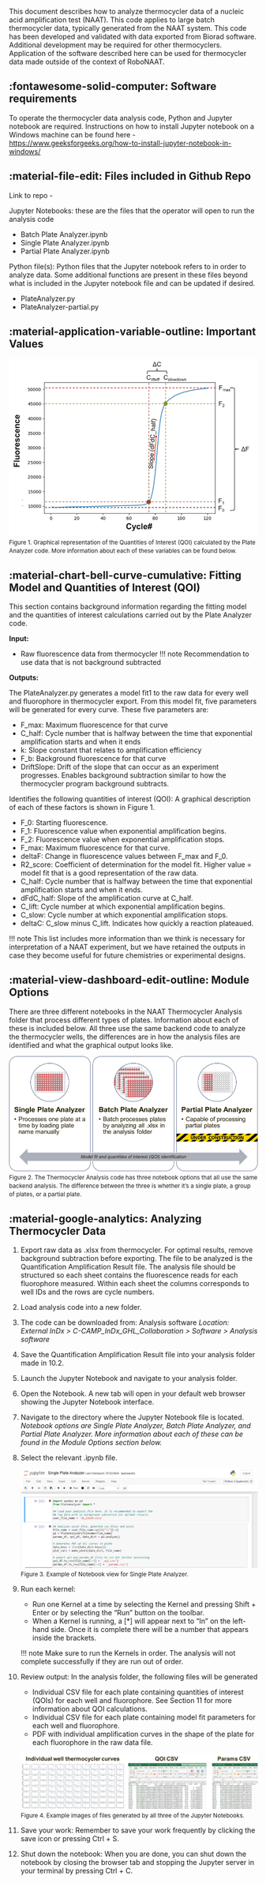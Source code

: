 This document describes how to analyze thermocycler data of a nucleic acid amplification test (NAAT). This code applies to large batch thermocycler data, typically generated from the NAAT system. This code has been developed and validated with data exported from Biorad software. Additional development may be required for other thermocyclers. Application of the software described here can be used for thermocycler data made outside of the context of RoboNAAT. 

## :fontawesome-solid-computer: **Software requirements**

To operate the thermocycler data analysis code, Python and Jupyter notebook are required. Instructions on how to install Jupyter notebook on a Windows machine can be found here - https://www.geeksforgeeks.org/how-to-install-jupyter-notebook-in-windows/

## :material-file-edit: **Files included in Github Repo**

Link to repo - 

Jupyter Notebooks: these are the files that the operator will open to run the analysis code

- Batch Plate Analyzer.ipynb
- Single Plate Analyzer.ipynb
- Partial Plate Analyzer.ipynb

Python file(s): Python files that the Jupyter notebook refers to in order to analyze data. Some additional functions are present in these files beyond what is included in the Jupyter notebook file and can be updated if desired.

- PlateAnalyzer.py
- PlateAnalyzer-partial.py

## :material-application-variable-outline: **Important Values**

![Amplification Curve Example](./images/Amplification%20curve%20example.png) <br>
<small>Figure 1. Graphical representation of the Quantities of Interest (QOI) calculated by the Plate Analyzer code. More information about each of these variables can be found below. </small>

## :material-chart-bell-curve-cumulative: **Fitting Model and Quantities of Interest (QOI)**

This section contains background information regarding the fitting model and the quantities of interest calculations carried out by the Plate Analyzer code. 

**Input:**

- Raw fluorescence data from thermocycler 
    !!! note
        Recommendation to use data that is not background subtracted

**Outputs:**

The PlateAnalyzer.py generates a model fit1 to the raw data for every well and fluorophore in thermocycler export. From this model fit, five parameters will be generated for every curve. These five parameters are:

- F_max: Maximum fluorescence for that curve
- C_half: Cycle number that is halfway between the time that exponential amplification starts and when it ends 
- k: Slope constant that relates to amplification efficiency
- F_b: Background fluorescence for that curve 
- DriftSlope: Drift of the slope that can occur as an experiment progresses. Enables background subtraction similar to how the thermocycler program background subtracts. 

Identifies the following quantities of interest (QOI): A graphical description of each of these factors is shown in Figure 1. 

- F_0: Starting fluorescence.
- F_1: Fluorescence value when exponential amplification begins. 
- F_2: Fluorescence value when exponential amplification stops.
- F_max: Maximum fluorescence for that curve.
- deltaF: Change in fluorescence values between F_max and F_0.
- R2_score: Coefficient of determination for the model fit. Higher value = model fit that is a good representation of the raw data. 
- C_half: Cycle number that is halfway between the time that exponential amplification starts and when it ends.
- dFdC_half: Slope of the amplification curve at C_half.
- C_lift: Cycle number at which exponential amplification begins. 
- C_slow: Cycle number at which exponential amplification stops. 
- deltaC: C_slow minus C_lift. Indicates how quickly a reaction plateaued. 

!!! note
    This list includes more information than we think is necessary for interpretation of a NAAT experiment, but we have retained the outputs in case they become useful for future chemistries or experimental designs. 

## :material-view-dashboard-edit-outline: **Module Options**

There are three different notebooks in the NAAT Thermocycler Analysis folder that process different types of plates. Information about each of these is included below. All three use the same backend code to analyze the thermocycler wells, the differences are in how the analysis files are identified and what the graphical output looks like. 

![Thermocycler Analysis Code Modules](./images/Thermocycler%20Analysis%20Code%20Modules.png) <br>
<small>Figure 2. The Thermocycler Analysis code has three notebook options that all use the same backend analysis. The difference between the three is whether it’s a single plate, a group of plates, or a partial plate. </small>

## :material-google-analytics: **Analyzing Thermocycler Data**

1. Export raw data as .xlsx from thermocycler. 
    For optimal results, remove background subtraction before exporting. The file to be analyzed is the Quantification Amplification Result file. The analysis file should be structured so each sheet contains the fluorescence reads for each fluorophore measured. Within each sheet the columns corresponds to well IDs and the rows are cycle numbers.
2. Load analysis code into a new folder. 
3. The code can be downloaded from: Analysis software
    *Location: External InDx > C-CAMP_InDx_GHL_Collaboration > Software > Analysis software* 
4. Save the Quantification Amplification Result file into your analysis folder made in 10.2. 
5. Launch the Jupyter Notebook and navigate to your analysis folder.
6. Open the Notebook. A new tab will open in your default web browser showing the Jupyter Notebook interface.
7. Navigate to the directory where the Jupyter Notebook file is located. 
    *Notebook options are Single Plate Analyzer, Batch Plate Analyzer, and Partial Plate Analyzer. More information about each of these can be found in the Module Options section below.* 
8. Select the relevant .ipynb file.

    ![Jupyter Notebook](./images/Jupyter%20Notebook%20Single.png) <br>
    <small>Figure 3. Example of Notebook view for Single Plate Analyzer. </small>

9. Run each kernel:

    - Run one Kernel at a time by selecting the Kernel and pressing Shift + Enter or by selecting the “Run” button on the toolbar. 
    - When a Kernel is running, a [*] will appear next to “In” on the left-hand side. Once it is complete there will be a number that appears inside the brackets. 

    !!! note 
        Make sure to run the Kernels in order. The analysis will not complete successfully if they are run out of order. 
    
10. Review output: In the analysis folder, the following files will be generated
    
    - Individual CSV file for each plate containing quantities of interest (QOIs) for each well and fluorophore.
        See Section 11 for more information about QOI calculations.
    - Individual CSV file for each plate containing model fit parameters for each well and fluorophore.
    - PDF with individual amplification curves in the shape of the plate for each fluorophore in the raw data file.

    ![Jupyter Notebook Files](./images/Thermocycler%20analysis%20files.png) <br>
    <small>Figure 4. Example images of files generated by all three of the Jupyter Notebooks. </small>

11. Save your work: Remember to save your work frequently by clicking the save icon or pressing Ctrl + S. 
12. Shut down the notebook: When you are done, you can shut down the notebook by closing the browser tab and stopping the Jupyter server in your terminal by pressing Ctrl + C. 